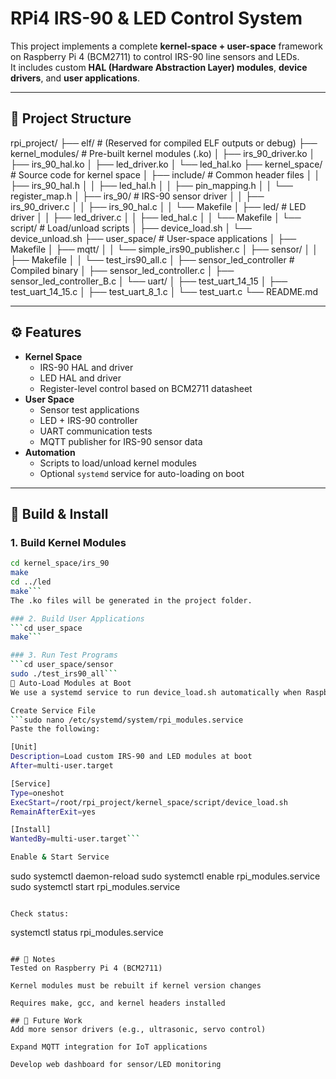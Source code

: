 # RPi4 IRS-90 & LED Control System

This project implements a complete **kernel-space + user-space** framework on Raspberry Pi 4 (BCM2711) to control IRS-90 line sensors and LEDs.  
It includes custom **HAL (Hardware Abstraction Layer) modules**, **device drivers**, and **user applications**.  

---

## 📂 Project Structure

rpi_project/
├── elf/ # (Reserved for compiled ELF outputs or debug)
├── kernel_modules/ # Pre-built kernel modules (.ko)
│ ├── irs_90_driver.ko
│ ├── irs_90_hal.ko
│ ├── led_driver.ko
│ └── led_hal.ko
├── kernel_space/ # Source code for kernel space
│ ├── include/ # Common header files
│ │ ├── irs_90_hal.h
│ │ ├── led_hal.h
│ │ ├── pin_mapping.h
│ │ └── register_map.h
│ ├── irs_90/ # IRS-90 sensor driver
│ │ ├── irs_90_driver.c
│ │ ├── irs_90_hal.c
│ │ └── Makefile
│ ├── led/ # LED driver
│ │ ├── led_driver.c
│ │ ├── led_hal.c
│ │ └── Makefile
│ └── script/ # Load/unload scripts
│ ├── device_load.sh
│ └── device_unload.sh
├── user_space/ # User-space applications
│ ├── Makefile
│ ├── mqtt/
│ │ └── simple_irs90_publisher.c
│ ├── sensor/
│ │ ├── Makefile
│ │ └── test_irs90_all.c
│ ├── sensor_led_controller # Compiled binary
│ ├── sensor_led_controller.c
│ ├── sensor_led_controller_B.c
│ └── uart/
│ ├── test_uart_14_15
│ ├── test_uart_14_15.c
│ ├── test_uart_8_1.c
│ └── test_uart.c
└── README.md

---

## ⚙️ Features

- **Kernel Space**
  - IRS-90 HAL and driver
  - LED HAL and driver
  - Register-level control based on BCM2711 datasheet
- **User Space**
  - Sensor test applications
  - LED + IRS-90 controller
  - UART communication tests
  - MQTT publisher for IRS-90 sensor data
- **Automation**
  - Scripts to load/unload kernel modules
  - Optional `systemd` service for auto-loading on boot

---

## 🔨 Build & Install

### 1. Build Kernel Modules
```bash
cd kernel_space/irs_90
make
cd ../led
make```
The .ko files will be generated in the project folder.

### 2. Build User Applications
```cd user_space
make```

### 3. Run Test Programs
```cd user_space/sensor
sudo ./test_irs90_all```
🚀 Auto-Load Modules at Boot
We use a systemd service to run device_load.sh automatically when Raspberry Pi boots.

Create Service File
```sudo nano /etc/systemd/system/rpi_modules.service
Paste the following:

[Unit]
Description=Load custom IRS-90 and LED modules at boot
After=multi-user.target

[Service]
Type=oneshot
ExecStart=/root/rpi_project/kernel_space/script/device_load.sh
RemainAfterExit=yes

[Install]
WantedBy=multi-user.target```

Enable & Start Service
```
sudo systemctl daemon-reload
sudo systemctl enable rpi_modules.service
sudo systemctl start rpi_modules.service
```

Check status:
```
systemctl status rpi_modules.service
```

## 📝 Notes
Tested on Raspberry Pi 4 (BCM2711)

Kernel modules must be rebuilt if kernel version changes

Requires make, gcc, and kernel headers installed

## 📌 Future Work
Add more sensor drivers (e.g., ultrasonic, servo control)

Expand MQTT integration for IoT applications

Develop web dashboard for sensor/LED monitoring
